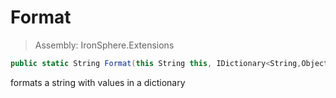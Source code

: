 ﻿

# Format

> Assembly: IronSphere.Extensions

```csharp
public static String Format(this String this, IDictionary<String,Object> values)
```

formats a string with values in a dictionary

 